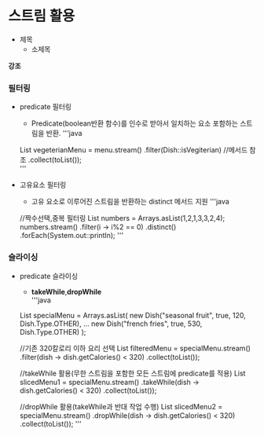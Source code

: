 # 스트림 활용

* 제목
	- 소제목

**강조** 
### 필터링
* predicate 필터링   
	- Predicate(boolean반환 함수)를 인수로 받아서 일치하는 요소 포함하는 스트림을 반환.
'''java

	List<Dish> vegeterianMenu = menu.stream()
										   .filter(Dish::isVegiterian) //메서드 참조
										   .collect(toList());	
'''
* 고유요소 필터링   
	- 고유 요소로 이루어진 스트림을 반환하는 distinct 메서드 지원
'''java

	//짝수선택,중복 필터링
	List<Integer> numbers = Arrays.asList(1,2,1,3,3,2,4);
	numbers.stream()
			.filter(i -> i%2 == 0)
			.distinct()
			.forEach(System.out::println); 
'''

### 슬라이싱
* predicate 슬라이싱   
	- **takeWhile**,**dropWhile**     
'''java
	
	List<Dish> specialMenu = Arrays.asList(
		new Dish("seasonal fruit", true, 120, Dish.Type.OTHER),
		...
		new Dish("french fries", true, 530, Dish.Type.OTHER)
	);		
	
	//기존 320칼로리 이하 요리 선택
	List<Dish> filteredMenu
		= specialMenu.stream()
						.filter(dish -> dish.getCalories() < 320)
						.collect(toList());
						
	//takeWhile 활용(무한 스트림을 포함한 모든 스트림에 predicate를 적용)
	List<Dish> slicedMenu1
		= specialMenu.stream()
						.takeWhile(dish -> dish.getCalories() < 320)
						.collect(toList());
	
	//dropWhile 활용(takeWhile과 반대 작업 수행)
	List<Dish> slicedMenu2
		= specialMenu.stream()
						.dropWhile(dish -> dish.getCalories() < 320)
						.collect(toList());
''' 

	
